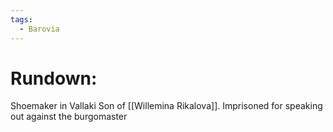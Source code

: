 ```yaml
---
tags:
  - Barovia
---
```

# **Rundown:**

Shoemaker in Vallaki
Son of [[Willemina Rikalova]].
Imprisoned for speaking out against the burgomaster